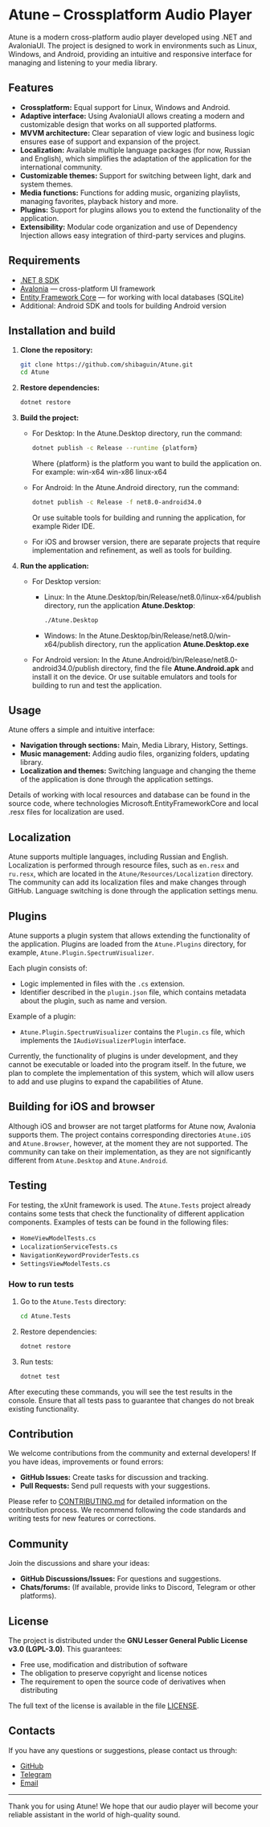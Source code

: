 # Atune – Crossplatform Audio Player

Atune is a modern cross-platform audio player developed using .NET and AvaloniaUI. The project is designed to work in environments such as Linux, Windows, and Android, providing an intuitive and responsive interface for managing and listening to your media library.

## Features

- **Crossplatform:** Equal support for Linux, Windows and Android.
- **Adaptive interface:** Using AvaloniaUI allows creating a modern and customizable design that works on all supported platforms.
- **MVVM architecture:** Clear separation of view logic and business logic ensures ease of support and expansion of the project.
- **Localization:** Available multiple language packages (for now, Russian and English), which simplifies the adaptation of the application for the international community.
- **Customizable themes:** Support for switching between light, dark and system themes.
- **Media functions:** Functions for adding music, organizing playlists, managing favorites, playback history and more.
- **Plugins:** Support for plugins allows you to extend the functionality of the application.
- **Extensibility:** Modular code organization and use of Dependency Injection allows easy integration of third-party services and plugins.

## Requirements

- [.NET 8 SDK](https://dotnet.microsoft.com/download/dotnet/8.0)
- [Avalonia](https://avaloniaui.net) — cross-platform UI framework
- [Entity Framework Core](https://docs.microsoft.com/en-us/ef/) — for working with local databases (SQLite)
- Additional: Android SDK and tools for building Android version

## Installation and build

1. **Clone the repository:**

   ```bash
   git clone https://github.com/shibaguin/Atune.git
   cd Atune
   ```

2. **Restore dependencies:**

   ```bash
   dotnet restore
   ```

3. **Build the project:**

   - For Desktop:
   In the Atune.Desktop directory, run the command:

     ```bash
     dotnet publish -c Release --runtime {platform}

     ```
     Where {platform} is the platform you want to build the application on.
     For example:
     win-x64
     win-x86
     linux-x64
     
   - For Android:
      In the Atune.Android directory, run the command:
     ```bash
     dotnet publish -c Release -f net8.0-android34.0
     ```
     Or use suitable tools for building and running the application, for example Rider IDE.

   - For iOS and browser version, there are separate projects that require implementation and refinement, as well as tools for building.

4. **Run the application:**

   - For Desktop version:

      - Linux:
         In the Atune.Desktop/bin/Release/net8.0/linux-x64/publish directory, run the application **Atune.Desktop**:

         ```bash
         ./Atune.Desktop
         ```

      - Windows:
         In the Atune.Desktop/bin/Release/net8.0/win-x64/publish directory, run the application **Atune.Desktop.exe**

   - For Android version:
      In the Atune.Android/bin/Release/net8.0-android34.0/publish directory, find the file **Atune.Android.apk** and install it on the device.
      Or use suitable emulators and tools for building to run and test the application.

## Usage

Atune offers a simple and intuitive interface:
- **Navigation through sections:** Main, Media Library, History, Settings.
- **Music management:** Adding audio files, organizing folders, updating library.
- **Localization and themes:** Switching language and changing the theme of the application is done through the application settings.

Details of working with local resources and database can be found in the source code, where technologies Microsoft.EntityFrameworkCore and local .resx files for localization are used.

## Localization

Atune supports multiple languages, including Russian and English. Localization is performed through resource files, such as `en.resx` and `ru.resx`, which are located in the `Atune/Resources/Localization` directory. The community can add its localization files and make changes through GitHub. Language switching is done through the application settings menu.

## Plugins

Atune supports a plugin system that allows extending the functionality of the application. Plugins are loaded from the `Atune.Plugins` directory, for example, `Atune.Plugin.SpectrumVisualizer`.

Each plugin consists of:
- Logic implemented in files with the `.cs` extension.
- Identifier described in the `plugin.json` file, which contains metadata about the plugin, such as name and version.

Example of a plugin:
- `Atune.Plugin.SpectrumVisualizer` contains the `Plugin.cs` file, which implements the `IAudioVisualizerPlugin` interface.

Currently, the functionality of plugins is under development, and they cannot be executable or loaded into the program itself. In the future, we plan to complete the implementation of this system, which will allow users to add and use plugins to expand the capabilities of Atune.

## Building for iOS and browser

Although iOS and browser are not target platforms for Atune now, Avalonia supports them. The project contains corresponding directories `Atune.iOS` and `Atune.Browser`, however, at the moment they are not supported. The community can take on their implementation, as they are not significantly different from `Atune.Desktop` and `Atune.Android`.

## Testing

For testing, the xUnit framework is used. The `Atune.Tests` project already contains some tests that check the functionality of different application components. Examples of tests can be found in the following files:
- `HomeViewModelTests.cs`
- `LocalizationServiceTests.cs`
- `NavigationKeywordProviderTests.cs`
- `SettingsViewModelTests.cs`

### How to run tests

1. Go to the `Atune.Tests` directory:
   ```bash
   cd Atune.Tests
   ```

2. Restore dependencies:
   ```bash
   dotnet restore
   ```

3. Run tests:
   ```bash
   dotnet test
   ```
   
After executing these commands, you will see the test results in the console. Ensure that all tests pass to guarantee that changes do not break existing functionality.


## Contribution

We welcome contributions from the community and external developers! If you have ideas, improvements or found errors:
- **GitHub Issues:** Create tasks for discussion and tracking.
- **Pull Requests:** Send pull requests with your suggestions.

Please refer to [CONTRIBUTING.md](CONTRIBUTING.md) for detailed information on the contribution process. We recommend following the code standards and writing tests for new features or corrections.

## Community

Join the discussions and share your ideas:
- **GitHub Discussions/Issues:** For questions and suggestions.
- **Chats/forums:** (If available, provide links to Discord, Telegram or other platforms).

## License

The project is distributed under the **GNU Lesser General Public License v3.0 (LGPL-3.0)**. This guarantees:
- Free use, modification and distribution of software
- The obligation to preserve copyright and license notices
- The requirement to open the source code of derivatives when distributing

The full text of the license is available in the file [LICENSE](LICENSE).

## Contacts

If you have any questions or suggestions, please contact us through:
- [GitHub](https://github.com/shibaguin/Atune)
- [Telegram](https://t.me/dazabrzezinski)
- [Email](mailto:mizuguinalt@gmail.com)

---

Thank you for using Atune! We hope that our audio player will become your reliable assistant in the world of high-quality sound.